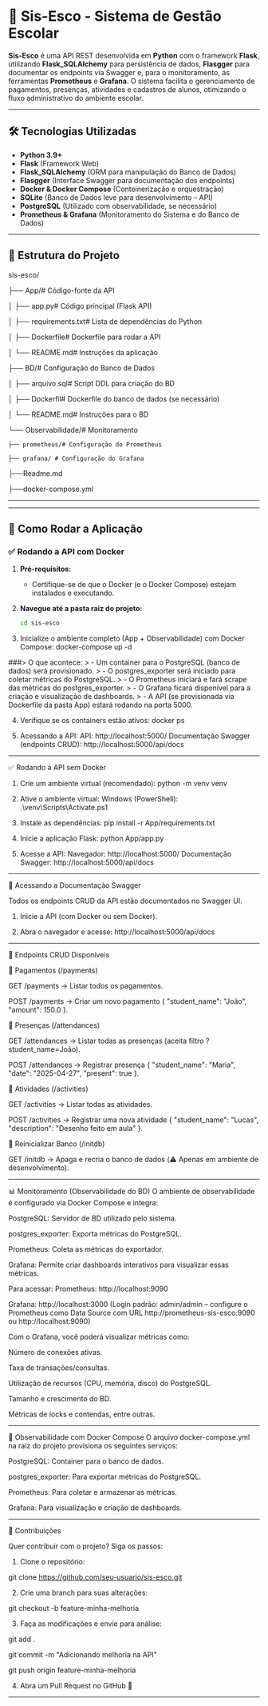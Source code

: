 # 🚀 Sis-Esco - Sistema de Gestão Escolar

**Sis-Esco** é uma API REST desenvolvida em **Python** com o framework **Flask**, utilizando **Flask_SQLAlchemy** para persistência de dados, **Flasgger** para documentar os endpoints via Swagger e, para o monitoramento, as ferramentas **Prometheus** e **Grafana**. O sistema facilita o gerenciamento de pagamentos, presenças, atividades e cadastros de alunos, otimizando o fluxo administrativo do ambiente escolar.

---

## 🛠 Tecnologias Utilizadas

- **Python 3.9+**
- **Flask** (Framework Web)
- **Flask_SQLAlchemy** (ORM para manipulação do Banco de Dados)
- **Flasgger** (Interface Swagger para documentação dos endpoints)
- **Docker & Docker Compose** (Conteinerização e orquestração)
- **SQLite** (Banco de Dados leve para desenvolvimento – API)
- **PostgreSQL** (Utilizado com observabilidade, se necessário)
- **Prometheus & Grafana** (Monitoramento do Sistema e do Banco de Dados)

---

## 📐 Estrutura do Projeto



sis-esco/

├── App/# Código-fonte da API

│   ├── app.py# Código principal (Flask API)

│   ├── requirements.txt# Lista de dependências do Python

│   ├── Dockerfile# Dockerfile para rodar a API

│   └── README.md# Instruções da aplicação

├── BD/# Configuração do Banco de Dados

│   ├── arquivo.sql# Script DDL para criação do BD

│   ├── Dockerfil# Dockerfile do banco de dados (se necessário)

│   └── README.md# Instruções para o BD

└── Observabilidade/# Monitoramento

    ├── prometheus/# Configuração do Prometheus
		
    ├── grafana/ # Configuração do Grafana  
├──Readme.md

├──docker-compose.yml

-----------------------------------------------------------------------


---

## 🚀 Como Rodar a Aplicação

### ✅ Rodando a API com Docker

1. **Pré-requisitos:**  
   - Certifique-se de que o Docker (e o Docker Compose) estejam instalados e executando.

2. **Navegue até a pasta raiz do projeto:**
   ```bash
   cd sis-esco

3. Inicialize o ambiente completo (App + Observabilidade) com Docker Compose:
docker-compose up -d

###> O que acontece: > - Um container para o PostgreSQL (banco de dados) será provisionado. > - O postgres_exporter será iniciado para coletar métricas do PostgreSQL. > - O Prometheus iniciará e fará scrape das métricas do postgres_exporter. > - O Grafana ficará disponível para a criação e visualização de dashboards. > - A API (se provisionada via Dockerfile da pasta App) estará rodando na porta 5000.

4. Verifique se os containers estão ativos:
docker ps

5. Acessando a API:
API: http://localhost:5000/
Documentação Swagger (endpoints CRUD): http://localhost:5000/api/docs
-----------------------------------------------------------------------

✅ Rodando a API sem Docker

1. Crie um ambiente virtual (recomendado):
python -m venv venv

2. Ative o ambiente virtual:
Windows (PowerShell):
.\venv\Scripts\Activate.ps1

3. Instale as dependências:
pip install -r App/requirements.txt

4. Inicie a aplicação Flask:
python App/app.py

5. Acesse a API:
Navegador: http://localhost:5000/
Documentação Swagger: http://localhost:5000/api/docs
-----------------------------------------------------------------------

📖 Acessando a Documentação Swagger

Todos os endpoints CRUD da API estão documentados no Swagger UI.

1. Inicie a API (com Docker ou sem Docker).

2. Abra o navegador e acesse:
http://localhost:5000/api/docs

-----------------------------------------------------------------------

🔄 Endpoints CRUD Disponíveis

📌 Pagamentos (/payments)

GET /payments → Listar todos os pagamentos.

POST /payments → Criar um novo pagamento { "student_name": "João", "amount": 150.0 }.

📌 Presenças (/attendances)

GET /attendances → Listar todas as presenças (aceita filtro ?student_name=João).

POST /attendances → Registrar presença { "student_name": "Maria", "date": "2025-04-27", "present": true }.

📌 Atividades (/activities)

GET /activities → Listar todas as atividades.

POST /activities → Registrar uma nova atividade { "student_name": "Lucas", "description": "Desenho feito em aula" }.

📌 Reinicializar Banco (/initdb)

GET /initdb → Apaga e recria o banco de dados (⚠️ Apenas em ambiente de desenvolvimento).

-----------------------------------------------------------------------

📊 Monitoramento (Observabilidade do BD)
O ambiente de observabilidade é configurado via Docker Compose e integra:

PostgreSQL: Servidor de BD utilizado pelo sistema.

postgres_exporter: Exporta métricas do PostgreSQL.

Prometheus: Coleta as métricas do exportador.

Grafana: Permite criar dashboards interativos para visualizar essas métricas.

Para acessar:
Prometheus: http://localhost:9090

Grafana: http://localhost:3000 (Login padrão: admin/admin – configure o Prometheus como Data Source com URL http://prometheus-sis-esco:9090 ou http://localhost:9090)

Com o Grafana, você poderá visualizar métricas como:

Número de conexões ativas.

Taxa de transações/consultas.

Utilização de recursos (CPU, memória, disco) do PostgreSQL.

Tamanho e crescimento do BD.

Métricas de locks e contendas, entre outras.

-----------------------------------------------------------------------

🚀 Observabilidade com Docker Compose
O arquivo docker-compose.yml na raiz do projeto provisiona os seguintes serviços:

PostgreSQL: Container para o banco de dados.

postgres_exporter: Para exportar métricas do PostgreSQL.

Prometheus: Para coletar e armazenar as métricas.

Grafana: Para visualização e criação de dashboards.

-----------------------------------------------------------------------
🤝 Contribuições

Quer contribuir com o projeto? Siga os passos:

1. Clone o repositório:

git clone https://github.com/seu-usuario/sis-esco.git

2. Crie uma branch para suas alterações:

git checkout -b feature-minha-melhoria

3. Faça as modificações e envie para análise:

git add .

git commit -m "Adicionando melhoria na API"

git push origin feature-minha-melhoria

4. Abra um Pull Request no GitHub 🎉

-----------------------------------------------------------------------

